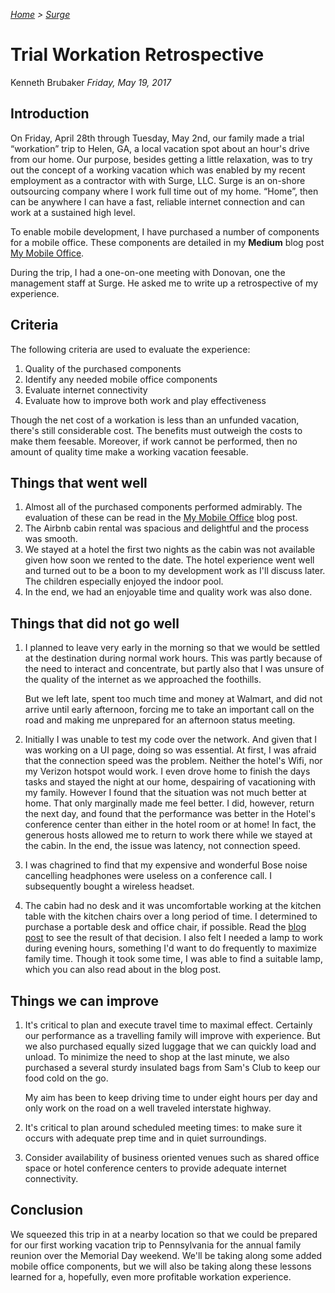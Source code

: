 <!-- markdownlint-disable first-line-h1 first-header-h1 -->
<!-- cSpell:ignore workation mymobileoffice hotspot -->


*[Home](..) > [Surge](./index.md)*

# Trial Workation Retrospective

Kenneth Brubaker
*Friday, May 19, 2017*

## Introduction

On Friday, April 28th through Tuesday, May 2nd, our family made a trial
“workation” trip to Helen, GA, a local vacation spot about an hour's
drive from our home. Our purpose, besides getting a little relaxation,
was to try out the concept of a working vacation which was enabled by my
recent employment as a contractor with with Surge, LLC. Surge is an on-shore
outsourcing company where I work full time out of my home. “Home”, then
can be anywhere I can have a fast, reliable internet connection and can
work at a sustained high level.

To enable mobile development, I have purchased a number of components
for a mobile office. These components are detailed in my **Medium** blog
post <a href="https://medium.com/@kenbrubaker/my-mobile-office-2a1c634d1089" target="_blank">My Mobile Office</a>.

During the trip, I had a one-on-one meeting with Donovan, one the
management staff at Surge. He asked me to write up a retrospective of my
experience.

## Criteria

The following criteria are used to evaluate the experience:

1. Quality of the purchased components
1. Identify any needed mobile office components
1. Evaluate internet connectivity
1. Evaluate how to improve both work and play effectiveness

Though the net cost of a workation is less than an unfunded vacation,
there's still considerable cost. The benefits must outweigh the costs to
make them feesable. Moreover, if work cannot be performed, then no amount
of quality time make a working vacation feesable.

## Things that went well

1. Almost all of the purchased components performed admirably. The
   evaluation of these can be read in the <a href="https://medium.com/@kenbrubaker/my-mobile-office-2a1c634d1089" target="_blank">My Mobile Office</a>
   blog post.
1. The Airbnb cabin rental was spacious and delightful and the process
   was smooth.
1. We stayed at a hotel the first two nights as the cabin was not available
   given how soon we rented to the date. The hotel experience went well
   and turned out to be a boon to my development work as I'll discuss later.
   The children especially enjoyed the indoor pool.
1. In the end, we had an enjoyable time and quality work was also done.

## Things that did not go well

1. I planned to leave very early in the morning so that we would be
   settled at the destination during normal work hours. This was partly
   because of the need to interact and concentrate, but partly also that
   I was unsure of the quality of the internet as we approached the foothills.

   But we left late, spent too much time and money at Walmart, and did
   not arrive until early afternoon, forcing me to take an important call
   on the road and making me unprepared for an afternoon status meeting.
1. Initially I was unable to test my code over the network. And given
   that I was working on a UI page, doing so was essential. At first, I
   was afraid that the connection speed was the problem. Neither the
   hotel's Wifi, nor my Verizon hotspot would work. I even drove home
   to finish the days tasks and stayed the night at our home, despairing
   of vacationing with my family. However I found that the situation was
   not much better at home. That only marginally made me feel better. I
   did, however, return the next day, and found that the performance was
   better in the Hotel's conference center than either in the hotel room
   or at home! In fact, the generous hosts allowed me to return to work
   there while we stayed at the cabin. In the end, the issue was latency,
   not connection speed.
1. I was chagrined to find that my expensive and wonderful Bose noise
   cancelling headphones were useless on a conference call. I subsequently
   bought a wireless headset.
1. The cabin had no desk and it was uncomfortable working at the kitchen
   table with the kitchen chairs over a long period of time. I determined
   to purchase a portable desk and office chair, if possible. Read the <a href="https://medium.com/@kenbrubaker/my-mobile-office-2a1c634d1089" target="_blank">blog post</a>
   to see the result of that decision. I also felt I needed a lamp
   to work during evening hours, something I'd want to do frequently to
   maximize family time. Though it took some time, I was able to find a
   suitable lamp, which you can also read about in the blog post.

## Things we can improve

1. It's critical to plan and execute travel time to maximal effect.
   Certainly our performance as a travelling family will improve with
   experience. But we also purchased equally sized luggage that we can
   quickly load and unload. To minimize the need to shop at the last minute,
   we also purchased a several sturdy insulated bags from Sam's Club to
   keep our food cold on the go.

   My aim has been to keep driving time to under eight hours per day and
   only work on the road on a well traveled interstate highway.
1. It's critical to plan around scheduled meeting times: to make sure it
   occurs with adequate prep time and in quiet surroundings.
1. Consider availability of business oriented venues such as shared
   office space or hotel conference centers to provide adequate internet
   connectivity.

## Conclusion

We squeezed this trip in at a nearby location so that we could be
prepared for our first working vacation trip to Pennsylvania for the
annual family reunion over the Memorial Day weekend. We'll be taking
along some added mobile office components, but we will also be taking
along these lessons learned for a, hopefully, even more profitable
workation experience.
